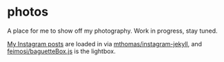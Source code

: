 # photos
A place for me to show off my photography. Work in progress, stay tuned.

[My Instagram posts](https://instagram.com/pschfr) are loaded in via [mthomas/instagram-jekyll](https://github.com/mthomas/instagram-jekyll), and [feimosi/baguetteBox.js](https://github.com/feimosi/baguetteBox.js) is the lightbox.
